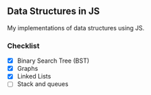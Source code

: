 ## Data Structures in JS
My implementations of data structures using JS.

### Checklist
- [x] Binary Search Tree (BST)
- [x] Graphs
- [x] Linked Lists
- [ ] Stack and queues
